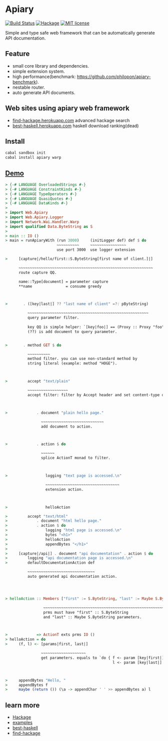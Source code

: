 Apiary
===
[![Build Status](https://travis-ci.org/philopon/apiary.svg?branch=master)](https://travis-ci.org/philopon/apiary)
[![Hackage](http://img.shields.io/hackage/v/apiary.svg)](https://hackage.haskell.org/package/apiary)
[![MIT license](http://img.shields.io/badge/license-MIT-blue.svg)](LICENSE)

Simple and type safe web framework that can be automatically generate API documentation. 

Feature
----
* small core library and dependencies.
* simple extension system.
* high performance(benchmark: https://github.com/philopon/apiary-benchmark).
* nestable router.
* auto generate API documents.

Web sites using apiary web framework
---
* [find-hackage.herokuapp.com](http://find-hackage.herokuapp.com) advanced hackage search
* [best-haskell.herokuapp.com](http://best-haskell.herokuapp.com) haskell download ranking(dead)

Install
---
```bash
cabal sandbox init
cabal install apiary warp
```

[Demo](examples/readme.lhs)
---
```.lhs
> {-# LANGUAGE OverloadedStrings #-}
> {-# LANGUAGE ConstraintKinds #-}
> {-# LANGUAGE TypeOperators #-}
> {-# LANGUAGE QuasiQuotes #-}
> {-# LANGUAGE DataKinds #-}
> 
> import Web.Apiary
> import Web.Apiary.Logger
> import Network.Wai.Handler.Warp
> import qualified Data.ByteString as S
> 
> main :: IO ()
> main = runApiaryWith (run 3000)     (initLogger def) def $ do
                       ~~~~~~~~~~     ~~~~~~~~~~~~~~~~
                       use port 3000  use logger extension

>     [capture|/hello/first::S.ByteString[first name of client.]|]

      ~~~~~~~~~~~~~~~~~~~~~~~~~~~~~~~~~~~~~~~~~~~~~~~~~~~~~~~~~~~~
      route capture QQ.

      name::Type[document] = parameter capture
      **name               = consume greedy



>       . ([key|last|] ?? "last name of client" =?: pByteString)

          ~~~~~~~~~~~~~~~~~~~~~~~~~~~~~~~~~~~~~~~~~~~~~~~~~~~~~~
          query parameter filter.
      
          key QQ is simple helper: `[key|foo|] == (Proxy :: Proxy "foo")`.
          (??) is add document to query parameter.


>       . method GET $ do

          ~~~~~~~~~~
          method filter. you can use non-standard method by
          string literal (example: method "HOGE").



>         accept "text/plain"

          ~~~~~~~~~~~~~~~~~~
          accept filter: filter by Accept header and set content-type of response.



>             . document "plain hello page."

                ~~~~~~~~~~~~~~~~~~~~~~~~~~~~
                add document to action.



>             . action $ do

                ~~~~~~
                splice ActionT monad to filter.



>                 logging "text page is accessed.\n"

                  ~~~~~~~~~~~~~~~~~~~~~~~~~~~~~~~~~
                  extension action.



>                 helloAction

>         accept "text/html"
>             . document "html hello page."
>             . action $ do
>                 logging "html page is accessed.\n"
>                 bytes "<h1>"
>                 helloAction
>                 appendBytes "</h1>"
> 
>     [capture|/api|] . document "api documentation" . action $ do
>         logging "api documentation page is accessed.\n"
>         defaultDocumentationAction def

          ~~~~~~~~~~~~~~~~~~~~~~~~~~~~~~
          auto generated api documentation action.




> helloAction :: Members ["first" := S.ByteString, "last" := Maybe S.ByteString] prms

                 ~~~~~~~~~~~~~~~~~~~~~~~~~~~~~~~~~~~~~~~~~~~~~~~~~~~~~~~~~~~~~~
                 prms must have "first" :: S.ByteString
                 and "last" :: Maybe S.ByteString parameters.



>             => ActionT exts prms IO ()
> helloAction = do
>     (f, l) <- [params|first, last|]

                ~~~~~~~~~~~~~~~~~~~~
                get parameters. equals to `do { f <- param [key|first|];
                                                l <- param [key|last|] }`



>     appendBytes "Hello, "
>     appendBytes f
>     maybe (return ()) (\a -> appendChar ' ' >> appendBytes a) l
```

learn more
---
* [Hackage](https://hackage.haskell.org/package/apiary)
* [examples](examples/)
* [best-haskell](https://github.com/philopon/best-haskell)
* [find-hackage](https://github.com/philopon/find-hackage)
